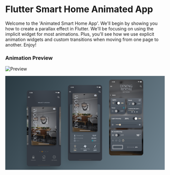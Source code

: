 # Flutter Smart Home Animated App


Welcome to the 'Animated Smart Home App'. We'll begin by showing you how to create a parallax effect in Flutter. We'll be focusing on using the implicit widget for most animations. Plus, you'll see how we use explicit animation widgets and custom transitions when moving from one page to another. Enjoy!

### Animation Preview

![Preview](/gif.gif)

![App UI](/ui.png)
